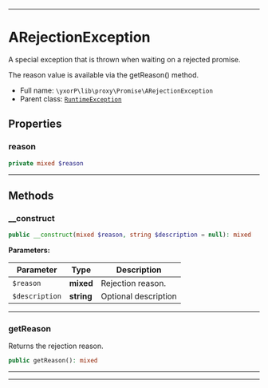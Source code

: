 ***

# ARejectionException

A special exception that is thrown when waiting on a rejected promise.

The reason value is available via the getReason() method.

* Full name: `\yxorP\lib\proxy\Promise\ARejectionException`
* Parent class: [`RuntimeException`](../../../../RuntimeException.md)



## Properties


### reason



```php
private mixed $reason
```






***

## Methods


### __construct



```php
public __construct(mixed $reason, string $description = null): mixed
```








**Parameters:**

| Parameter | Type | Description |
|-----------|------|-------------|
| `$reason` | **mixed** | Rejection reason. |
| `$description` | **string** | Optional description |




***

### getReason

Returns the rejection reason.

```php
public getReason(): mixed
```











***


***

